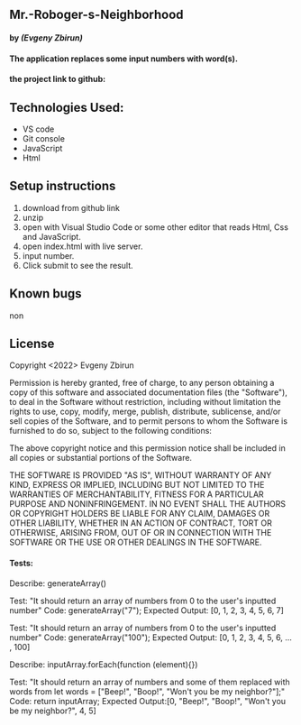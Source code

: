 ## Mr.-Roboger-s-Neighborhood

#### by _**(Evgeny Zbirun)**_

#### The application replaces some input numbers with word(s).



#### the project link to github:

## Technologies Used:
* VS code
* Git console
* JavaScript
* Html 

## Setup instructions

1. download from github link
2. unzip
3. open with Visual Studio Code or some other editor that reads Html, Css and JavaScript.
4. open index.html with live server.
5. input number.
6. Click submit to see the result.

## Known bugs
 non

## License

Copyright <2022> Evgeny Zbirun

Permission is hereby granted, free of charge, to any person obtaining a copy of this software and associated documentation files (the "Software"), to deal in the Software without restriction, including without limitation the rights to use, copy, modify, merge, publish, distribute, sublicense, and/or sell copies of the Software, and to permit persons to whom the Software is furnished to do so, subject to the following conditions:

The above copyright notice and this permission notice shall be included in all copies or substantial portions of the Software.

THE SOFTWARE IS PROVIDED "AS IS", WITHOUT WARRANTY OF ANY KIND, EXPRESS OR IMPLIED, INCLUDING BUT NOT LIMITED TO THE WARRANTIES OF MERCHANTABILITY, FITNESS FOR A PARTICULAR PURPOSE AND NONINFRINGEMENT. IN NO EVENT SHALL THE AUTHORS OR COPYRIGHT HOLDERS BE LIABLE FOR ANY CLAIM, DAMAGES OR OTHER LIABILITY, WHETHER IN AN ACTION OF CONTRACT, TORT OR OTHERWISE, ARISING FROM, OUT OF OR IN CONNECTION WITH THE SOFTWARE OR THE USE OR OTHER DEALINGS IN THE SOFTWARE.

#### Tests:
Describe: generateArray()

Test: "It should return an array of numbers from 0 to the user's inputted number"
Code: generateArray("7");
Expected Output: [0, 1, 2, 3, 4, 5, 6, 7]

Test: "It should return an array of numbers from 0 to the user's inputted number"
Code: generateArray("100");
Expected Output: [0, 1, 2, 3, 4, 5, 6, ... , 100]

Describe: inputArray.forEach(function (element){})

Test: "It should return an array of numbers and some of them replaced with words from let words = ["Beep!", "Boop!", "Won't you be my neighbor?"];"
Code: return inputArray;
Expected Output:[0, "Beep!", "Boop!", "Won't you be my neighbor?", 4, 5]